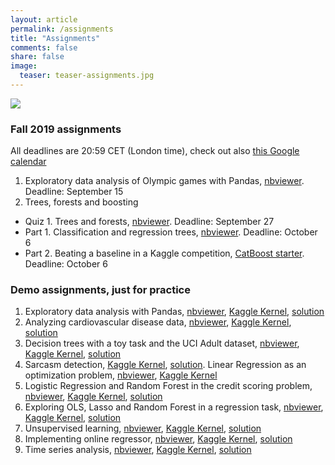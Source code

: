 ```yaml
---
layout: article
permalink: /assignments
title: "Assignments"
comments: false
share: false
image:
  teaser: teaser-assignments.jpg
---
```


<img src='../images/teaser-assignments.jpg'>

### Fall 2019 assignments

All deadlines are 20:59 CET (London time), check out also [this Google calendar](https://calendar.google.com/calendar?cid=Z25pZ3EwZGxxb2I5cDZwMWptam5rdmY3NWtAZ3JvdXAuY2FsZW5kYXIuZ29vZ2xlLmNvbQ)

1. Exploratory data analysis of Olympic games with Pandas, [nbviewer](https://nbviewer.jupyter.org/github/Yorko/mlcourse.ai/blob/master/jupyter_english/assignments_fall2019/assignment1_pandas_olympic.ipynb). Deadline: September 15
2. Trees, forests and boosting
  - Quiz 1. Trees and forests, [nbviewer](https://bit.ly/2lLu3Qo). Deadline: September 27
  - Part 1. Classification and regression trees, [nbviewer](https://bit.ly/2m5hwHY). Deadline: October 6
  - Part 2. Beating a baseline in a Kaggle competition, [CatBoost starter](https://www.kaggle.com/kashnitsky/mlcourse-ai-fall-2019-catboost-starter). Deadline: October 6

### Demo assignments, just for practice
1. Exploratory data analysis with Pandas, [nbviewer](https://nbviewer.jupyter.org/github/Yorko/mlcourse.ai/blob/master/jupyter_english/assignments_demo/assignment01_pandas_uci_adult.ipynb?flush_cache=true), [Kaggle Kernel](https://www.kaggle.com/kashnitsky/assignment-1-pandas-and-uci-adult-dataset), [solution](https://www.kaggle.com/kashnitsky/a1-demo-pandas-and-uci-adult-dataset-solution)
2. Analyzing cardiovascular disease data, [nbviewer](https://nbviewer.jupyter.org/github/Yorko/mlcourse.ai/blob/master/jupyter_english/assignments_demo/assignment02_analyzing_cardiovascular_desease_data.ipynb?flush_cache=true), [Kaggle Kernel](https://www.kaggle.com/kashnitsky/assignment-2-analyzing-cardiovascular-data), [solution](https://www.kaggle.com/kashnitsky/a2-demo-analyzing-cardiovascular-data-solution)
3. Decision trees with a toy task and the UCI Adult dataset, [nbviewer](https://nbviewer.jupyter.org/github/Yorko/mlcourse.ai/blob/master/jupyter_english/assignments_demo/assignment03_decision_trees.ipynb?flush_cache=true), [Kaggle Kernel](https://www.kaggle.com/kashnitsky/assignment-3-decision-trees), [solution](https://www.kaggle.com/kashnitsky/a3-demo-decision-trees-solution)
4. Sarcasm detection, [Kaggle Kernel](https://www.kaggle.com/kashnitsky/a4-demo-sarcasm-detection-with-logit), [solution](https://www.kaggle.com/kashnitsky/a4-demo-sarcasm-detection-with-logit-solution). Linear Regression as an optimization problem, [nbviewer](https://nbviewer.jupyter.org/github/Yorko/mlcourse.ai/blob/master/jupyter_english/assignments_demo/assignment04_linreg_optimization.ipynb?flush_cache=true), [Kaggle Kernel](https://www.kaggle.com/kashnitsky/assignment-4-linear-regression-as-optimization)
5. Logistic Regression and Random Forest in the credit scoring problem, [nbviewer](https://nbviewer.jupyter.org/github/Yorko/mlcourse.ai/blob/master/jupyter_english/assignments_demo/assignment05_logit_rf_credit_scoring.ipynb?flush_cache=true), [Kaggle Kernel](https://www.kaggle.com/kashnitsky/assignment-5-logit-and-rf-for-credit-scoring), [solution](https://www.kaggle.com/kashnitsky/a5-demo-logit-and-rf-for-credit-scoring-sol)
6. Exploring OLS, Lasso and Random Forest in a regression task, [nbviewer](https://nbviewer.jupyter.org/github/Yorko/mlcourse.ai/blob/master/jupyter_english/assignments_demo/assignment06_regression_wine.ipynb?flush_cache=true), [Kaggle Kernel](https://www.kaggle.com/kashnitsky/assignment-6-linear-models-and-rf-for-regression), [solution](https://www.kaggle.com/kashnitsky/a6-demo-regression-solution)
7. Unsupervised learning, [nbviewer](https://nbviewer.jupyter.org/github/Yorko/mlcourse.ai/blob/master/jupyter_english/assignments_demo/assignment07_unsupervised_learning.ipynb?flush_cache=true), [Kaggle Kernel](https://www.kaggle.com/kashnitsky/assignment-7-unupervised-learning), [solution](https://www.kaggle.com/kashnitsky/a7-demo-unsupervised-learning-solution)
8. Implementing online regressor, [nbviewer](https://nbviewer.jupyter.org/github/Yorko/mlcourse.ai/blob/master/jupyter_english/assignments_demo/assignment08_implement_sgd_regressor.ipynb?flush_cache=true), [Kaggle Kernel](https://www.kaggle.com/kashnitsky/assignment-8-implementing-online-regressor), [solution](https://www.kaggle.com/kashnitsky/a8-demo-implementing-online-regressor-solution)
9. Time series analysis, [nbviewer](https://nbviewer.jupyter.org/github/Yorko/mlcourse.ai/blob/master/jupyter_english/assignments_demo/assignment09_time_series.ipynb?flush_cache=true), [Kaggle Kernel](https://www.kaggle.com/kashnitsky/assignment-9-time-series-analysis), [solution](https://www.kaggle.com/kashnitsky/a9-demo-time-series-analysis-solution)
